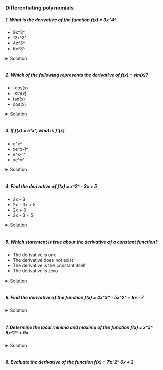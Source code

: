 ### Differentiating polynomials

##### 1. What is the derivative of the function f(x) = 3x^4^

- 9x^3^
- 12x^3^
- 4x^3^
- 6x^3^

<details>
  <summary>Solution</summary>

To find the derivative of \( f(x) = 3x^4 \), we use the **power rule**:

\[
\frac{d}{dx} [ax^n] = a \cdot n x^{n-1}
\]

**Step 1: Identify Constants**

- \( a = 3 \)
- \( n = 4 \)

**Step 2: Differentiate**

\[
f'(x) = 3 \cdot 4x^{4-1}
\]

\[
f'(x) = 12x^3
\]

**Final Answer:**

✅ **12x³**

Thus, the correct answer is:
**\( \mathbf{12x^3} \)** 🎯

  </br>

</details>

</br>

##### 2. Which of the following represents the derivative of f(x) = sin(x)?

- -cos(x)
- -sin(x)
- tan(x)
- cos(x)

<details>
  <summary>Solution</summary>

To differentiate \( f(x) = \sin(x) \), we use the standard derivative rule:

\[
\frac{d}{dx} \sin(x) = \cos(x)
\]

**Step 1: Identify the Function**

Given:
\[
f(x) = \sin(x)
\]

**Step 2: Apply the Derivative Rule**

\[
f'(x) = \cos(x)
\]

**Final Answer:**

✅ **cos(x)**

Thus, the correct choice is:
**\( \mathbf{\cos(x)} \)** 🎯

  </br>

</details>

</br>

##### 3. If f(x) = e^x^, what is f'(x)

- e^x^
- xe^x-1^
- e^x-1^
- xe^x^

<details>
  <summary>Solution</summary>

To differentiate \( f(x) = e^x \), we use the fundamental rule:

\[
\frac{d}{dx} e^x = e^x
\]

**Step 1: Identify the Function**
\[
f(x) = e^x
\]

**Step 2: Differentiate**
\[
f'(x) = e^x
\]
**Final Answer:**
✅ **\( e^x \)**

Thus, the correct choice is:
**\( \mathbf{e^x} \)** 🎯

  </br>

</details>

</br>

##### 4. Find the derivative of f(x) = x^2^ - 3x + 5

- 2x - 3
- 2x - 3x + 5
- 2x + 3
- 2x - 3 + 5

<details>
  <summary>Solution</summary>

To differentiate \( f(x) = x^2 - 3x + 5 \), we apply the **power rule** and the derivative of a constant:

**Step 1: Differentiate Each Term**

1. \( \frac{d}{dx} x^2 = 2x \)
2. \( \frac{d}{dx} (-3x) = -3 \)
3. \( \frac{d}{dx} (5) = 0 \) (since the derivative of a constant is 0)

**Step 2: Combine the Results**

\[
f'(x) = 2x - 3
\]

**Final Answer:**

✅ **2x - 3**

Thus, the correct choice is:
**\( \mathbf{2x - 3} \)** 🎯

  </br>

</details>

</br>

##### 5. Which statement is true about the derivative of a constant function?

- The derivative is one
- The derivative does not exist
- The derivative is the constant itself
- The derivative is zero

<details>
  <summary>Solution</summary>

The correct answer is:

✅ **The derivative is zero**

**Explanation:**

For a constant function \( f(x) = c \) (where \( c \) is a constant), the derivative is given by:

\[
\frac{d}{dx} (c) = 0
\]

This is because a constant function does not change, so its **rate of change (slope)** is always **zero**.

**Why the other options are incorrect:**

- **"The derivative is one"** ❌ → Incorrect because a constant function has no change, so the derivative is **not 1**.
- **"The derivative does not exist"** ❌ → Incorrect because the derivative of a constant **does exist**, and it is **0**.
- **"The derivative is the constant itself"** ❌ → Incorrect because the derivative of a constant is **not the constant itself**, but rather **zero**.

**Final Conclusion:**

For any constant function \( f(x) = c \),
**\( f'(x) = 0 \)** 🚀

  </br>

</details>

</br>

##### 6. Find the derivative of the function f(x) = 4x^3^ - 5x^2^ + 6x - 7

<details>
  <summary>Solution</summary>

Let's differentiate the function **\( f(x) = 4x^3 - 5x^2 + 6x - 7 \)** again, step by step.

**Step 1: Apply the Power Rule**
The **power rule** states:

\[
\frac{d}{dx} x^n = n x^{n-1}
\]

Now, we differentiate each term separately:

1. **Differentiate \( 4x^3 \)**:
   \[
   \frac{d}{dx} (4x^3) = 4 \cdot 3x^{3-1} = 12x^2
   \]
2. **Differentiate \( -5x^2 \)**:
   \[
   \frac{d}{dx} (-5x^2) = -5 \cdot 2x^{2-1} = -10x
   \]
3. **Differentiate \( 6x \)**:
   \[
   \frac{d}{dx} (6x) = 6 \cdot 1x^{1-1} = 6
   \]
4. **Differentiate \( -7 \) (a constant)**:
   \[
   \frac{d}{dx} (-7) = 0
   \]

**Step 2: Combine the Results**
\[
f'(x) = 12x^2 - 10x + 6
\]

**Final Answer:**
\[
\mathbf{f'(x) = 12x^2 - 10x + 6}
\]

This confirms that the derivative is **\( 12x^2 - 10x + 6 \)**. 🚀

  </br>

</details>

</br>

##### 7. Determine the local minima and maxima of the function f(x) = x^3^ 6x^2^ + 9x

<details>
  <summary>Solution</summary>

To determine the **local minima and maxima** of the function:

\[
f(x) = x^3 + 6x^2 + 9x
\]

we follow these steps:

**Step 1: Find the First Derivative \( f'(x) \)**
Differentiate the function:

\[
f'(x) = \frac{d}{dx} (x^3 + 6x^2 + 9x)
\]

Using the **power rule**:

\[
f'(x) = 3x^2 + 12x + 9
\]

**Step 2: Find Critical Points**
Set \( f'(x) = 0 \) to find critical points:

\[
3x^2 + 12x + 9 = 0
\]

Divide by 3:

\[
x^2 + 4x + 3 = 0
\]

Factorize:

\[
(x+3)(x+1) = 0
\]

Solve for \( x \):

\[
x = -3, \quad x = -1
\]

These are the **critical points**.
**Step 3: Find the Second Derivative \( f''(x) \)**
Differentiate \( f'(x) \):

\[
f''(x) = \frac{d}{dx} (3x^2 + 12x + 9)
\]

\[
f''(x) = 6x + 12
\]

**Step 4: Determine the Nature of Critical Points**
Use the **second derivative test**:

- **At \( x = -3 \):**
  \[
  f''(-3) = 6(-3) + 12 = -18 + 12 = -6
  \]
  Since \( f''(-3) < 0 \), **\( x = -3 \) is a local maximum**.

- **At \( x = -1 \):**
  \[
  f''(-1) = 6(-1) + 12 = -6 + 12 = 6
  \]
  Since \( f''(-1) > 0 \), **\( x = -1 \) is a local minimum**.
  **Step 5: Find Function Values**
  To determine the actual maximum and minimum values:

- **At \( x = -3 \):**
  \[
  f(-3) = (-3)^3 + 6(-3)^2 + 9(-3)
  \]
  \[
  = -27 + 6(9) + (-27) = -27 + 54 - 27 = 0
  \]

- **At \( x = -1 \):**
  \[
  f(-1) = (-1)^3 + 6(-1)^2 + 9(-1)
  \]
  \[
  = -1 + 6(1) + (-9) = -1 + 6 - 9 = -4
  \]

**Final Answer**

- **Local Maximum at \( x = -3 \) with \( f(-3) = 0 \)**
- **Local Minimum at \( x = -1 \) with \( f(-1) = -4 \)**

🚀 **Summary:**

- **Local Max:** \( (-3, 0) \)
- **Local Min:** \( (-1, -4) \)

  </br>

</details>

</br>

##### 8. Evaluate the derivative of the function f(x) = 7x^2^ 6x + 2
